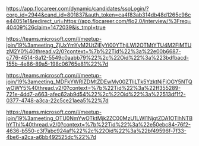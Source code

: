 https://app.flocareer.com/dynamic/candidates/ssoLogin/?corp_id=2944&cand_id=801837&auth_token=ca4f83ab314db48d1265c96ce44051e1&redirect_uri=https://app.flocareer.com/flo2.0/interview/%3Freq=40409%26claim=1472039&is_tmpl=true



https://teams.microsoft.com/l/meetup-join/19%3ameeting_ZjUxYmYyM2UtZjEyYi00YThjLWI2OTMtYTU4M2FlMTUzM2Y0%40thread.v2/0?context=%7b%22Tid%22%3a%22e00b6687-c776-4514-8a12-5549c0aabb79%22%2c%22Oid%22%3a%223bdfbacd-155b-4e86-89a5-198c06765e81%22%7d





https://teams.microsoft.com/l/meetup-join/19%3ameeting_MDFkYWRlZDMtZDEwMy00ZTljLTk5YzktNjFjOGY5NTQwOWY5%40thread.v2/0?context=%7b%22Tid%22%3a%22ff355289-721e-4dd7-a663-afec62ab9d54%22%2c%22Oid%22%3a%22513df1f2-0377-4748-a3ca-22c5ce21aea5%22%7d





https://teams.microsoft.com/l/meetup-join/19%3ameeting_OTU0NmYwOTktMjk2ZC00MzU1LWI1NjgtZDA1OTlhNTBhYThi%40thread.v2/0?context=%7b%22Tid%22%3a%22e50ebc84-76f2-4636-b550-c3f7abc924af%22%2c%22Oid%22%3a%22bf49596f-7f33-4be6-a2ca-a6bb492525dc%22%7d
